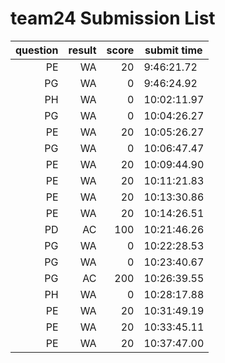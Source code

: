 # team24 Submission List
question | result | score | submit time
----:|----:|-----:|-----
PE | WA | 20 |  9:46:21.72 
PG | WA | 0 |  9:46:24.92 
PH | WA | 0 | 10:02:11.97 
PG | WA | 0 | 10:04:26.27 
PE | WA | 20 | 10:05:26.27 
PG | WA | 0 | 10:06:47.47 
PE | WA | 20 | 10:09:44.90 
PE | WA | 20 | 10:11:21.83 
PE | WA | 20 | 10:13:30.86 
PE | WA | 20 | 10:14:26.51 
PD | AC | 100 | 10:21:46.26 
PG | WA | 0 | 10:22:28.53 
PG | WA | 0 | 10:23:40.67 
PG | AC | 200 | 10:26:39.55 
PH | WA | 0 | 10:28:17.88 
PE | WA | 20 | 10:31:49.19 
PE | WA | 20 | 10:33:45.11 
PE | WA | 20 | 10:37:47.00 
